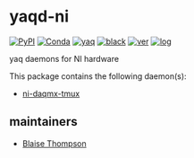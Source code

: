 # yaqd-ni

[![PyPI](https://img.shields.io/pypi/v/yaqd-ni)](https://pypi.org/project/yaqd-ni)
[![Conda](https://img.shields.io/conda/vn/conda-forge/yaqd-ni)](https://anaconda.org/conda-forge/yaqd-ni)
[![yaq](https://img.shields.io/badge/framework-yaq-orange)](https://yaq.fyi/)
[![black](https://img.shields.io/badge/code--style-black-black)](https://black.readthedocs.io/)
[![ver](https://img.shields.io/badge/calver-YYYY.0M.MICRO-blue)](https://calver.org/)
[![log](https://img.shields.io/badge/change-log-informational)](https://gitlab.com/yaq/yaqd-ni/-/blob/main/CHANGELOG.md)

yaq daemons for NI hardware

This package contains the following daemon(s):

- [ni-daqmx-tmux](https://yaq.fyi/daemons/ni-daqmx-tmux/)

## maintainers
- [Blaise Thompson](https://github.com/untzag)

